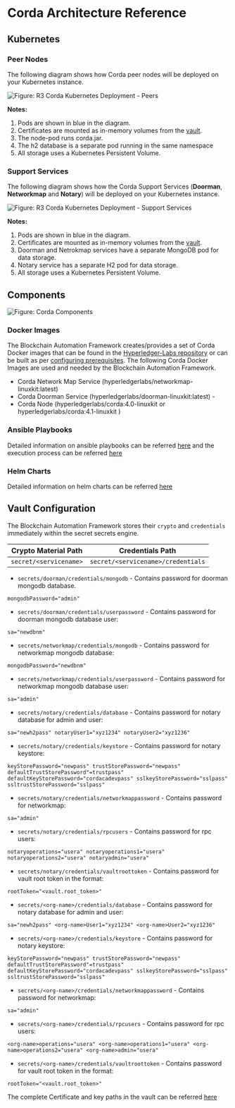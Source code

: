 # Corda Architecture Reference

## Kubernetes
### Peer Nodes
The following diagram shows how Corda peer nodes will be deployed on your Kubernetes instance.

![Figure: R3 Corda Kubernetes Deployment - Peers](../_static/corda-kubernetes-node.png)

**Notes:**
1. Pods are shown in blue in the diagram.
1. Certificates are mounted as in-memory volumes from the [vault](#vault-config).
1. The node-pod runs corda.jar.
1. The h2 database is a separate pod running in the same namespace
1. All storage uses a Kubernetes Persistent Volume.

### Support Services
The following diagram shows how the Corda Support Services (**Doorman**, **Networkmap** and **Notary**) will be deployed on your Kubernetes instance.

![Figure: R3 Corda Kubernetes Deployment - Support Services](../_static/corda-support-services.png)

**Notes:**
1. Pods are shown in blue in the diagram.
1. Certificates are mounted as in-memory volumes from the [vault](#vault-config).
1. Doorman and Netrokmap services have a separate MongoDB pod for data storage.
1. Notary service has a separate H2 pod for data storage.
1. All storage uses a Kubernetes Persistent Volume.

## Components
![Figure: Corda Components](../../images/blockchain-automation-framework-corda.png)

### Docker Images

The Blockchain Automation Framework creates/provides a set of Corda Docker images that can be found in the [Hyperledger-Labs repository](https://hub.docker.com/u/hyperledgerlabs) or can be built as per [configuring prerequisites](../operations/configure_prerequisites.md). 
The following Corda Docker Images are used and needed by the Blockchain Automation Framework.
* Corda Network Map Service (hyperledgerlabs/networkmap-linuxkit:latest) 
* Corda Doorman Service (hyperledgerlabs/doorman-linuxkit:latest) - 
* Corda Node (hyperledgerlabs/corda:4.0-linuxkit or hyperledgerlabs/corda:4.1-linuxkit )

### Ansible Playbooks

Detailed information on ansible playbooks can be referred [here](../developer/corda-ansible) and the execution process can be referred [here](../operations/setting_dlt.md)

### Helm Charts
Detailed information on helm charts can be referred [here](../developer/corda-helmcharts.md)


<a name="vault-config"></a>
## Vault Configuration
The Blockchain Automation Framework stores their `crypto` and `credentials` immediately within the secret secrets engine.

| Crypto Material Path | Credentials Path     |
|----------------------|----------------------|
| `secret/<servicename>`      | `secret/<servicename>/credentials` |

*  `secrets/doorman/credentials/mongodb` - Contains password for doorman mongodb database.

```
mongodbPassword="admin"
```

*  `secrets/doorman/credentials/userpassword` - Contains password for doorman mongodb database user:

```
sa="newdbnm"
```
*  `secrets/networkmap/credentials/mongodb` - Contains password for networkmap mongodb database:

```
mongodbPassword="newdbnm"
```
*  `secrets/networkmap/credentials/userpassword` - Contains password for networkmap mongodb database user:

```
sa="admin"
```
*  `secrets/notary/credentials/database` - Contains password for notary database for admin and user:

```
sa="newh2pass" notaryUser1="xyz1234" notaryUser2="xyz1236"
```
*  `secrets/notary/credentials/keystore` - Contains password for notary keystore:

```
keyStorePassword="newpass" trustStorePassword="newpass" defaultTrustStorePassword"=trustpass" defaultKeyStorePassword="cordacadevpass" sslkeyStorePassword="sslpass" ssltrustStorePassword="sslpass"
```
*  `secrets/notary/credentials/networkmappassword` - Contains password for networkmap:

```
sa="admin"
```
*  `secrets/notary/credentials/rpcusers` - Contains password for rpc users:
```
notaryoperations="usera" notaryoperations1="usera" notaryoperations2="usera" notaryadmin="usera"
```
*  `secrets/notary/credentials/vaultroottoken` - Contains password for vault root token in the format:

```
rootToken="<vault.root_token>"
```
*  `secrets/<org-name>/credentials/database` - Contains password for notary database for admin and user:

```
sa="newh2pass" <org-name>User1="xyz1234" <org-name>User2="xyz1236"
```
*  `secrets/<org-name>/credentials/keystore` - Contains password for notary keystore:

```
keyStorePassword="newpass" trustStorePassword="newpass" defaultTrustStorePassword"=trustpass" defaultKeyStorePassword="cordacadevpass" sslkeyStorePassword="sslpass" ssltrustStorePassword="sslpass"
```
*  `secrets/<org-name>/credentials/networkmappassword` - Contains password for networkmap:

```
sa="admin"
```
*  `secrets/<org-name>/credentials/rpcusers` - Contains password for rpc users:

```
<org-name>operations="usera" <org-name>operations1="usera" <org-name>operations2="usera" <org-name>admin="usera"
```
*  `secrets/<org-name>/credentials/vaultroottoken` - Contains password for vault root token in the format:

```
rootToken="<vault.root_token>"
```

The complete Certificate and key paths in the vault can be referred [here](certificates_path_list_corda)
